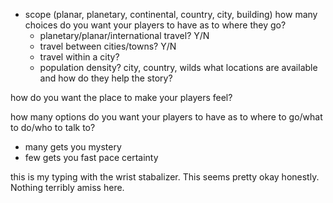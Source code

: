 
- scope (planar, planetary, continental, country, city, building) how many choices do you want your players to have as to where they go?
	- planetary/planar/international travel? Y/N
	- travel between cities/towns? Y/N
	- travel within a city?
	- population density? city, country, wilds
what locations are available and how do they help the story?



how do you want the place to make your players feel?

how many options do you want your players to have as to where to go/what to do/who to talk to?
- many gets you mystery
- few gets you fast pace certainty


this is my typing with the wrist stabalizer. This seems pretty okay honestly. Nothing terribly amiss here.